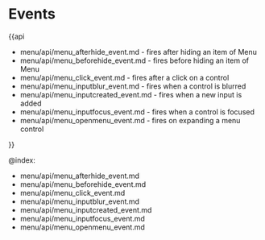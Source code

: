 Events
=========

{{api

- menu/api/menu_afterhide_event.md - fires after hiding an item of Menu
- menu/api/menu_beforehide_event.md - fires before hiding an item of Menu
- menu/api/menu_click_event.md - fires after a click on a control
- menu/api/menu_inputblur_event.md - fires when a control is blurred
- menu/api/menu_inputcreated_event.md - fires when a new input is added
- menu/api/menu_inputfocus_event.md - fires when a control is focused
- menu/api/menu_openmenu_event.md - fires on expanding a menu control

}}

@index:
- menu/api/menu_afterhide_event.md
- menu/api/menu_beforehide_event.md
- menu/api/menu_click_event.md 
- menu/api/menu_inputblur_event.md 
- menu/api/menu_inputcreated_event.md
- menu/api/menu_inputfocus_event.md 
- menu/api/menu_openmenu_event.md 